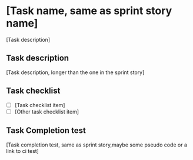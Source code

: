 # [Task name, same as sprint story name]

[Task description]

## Task description

[Task description, longer than the one in the sprint story]

## Task checklist

- [ ] [Task checklist item]
- [ ] [Other task checklist item]

## Task Completion test

[Task completion test, same as sprint story,maybe some pseudo code or a link to ci test]
